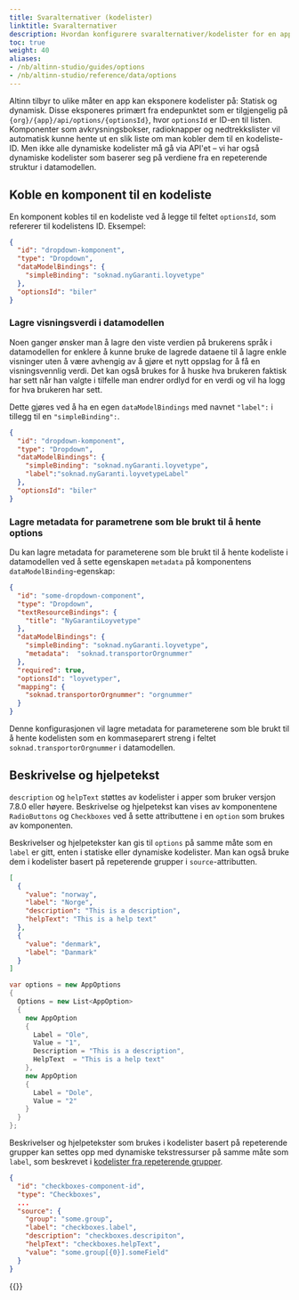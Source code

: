 ```yaml
---
title: Svaralternativer (kodelister)
linktitle: Svaralternativer
description: Hvordan konfigurere svaralternativer/kodelister for en app?
toc: true
weight: 40
aliases:
- /nb/altinn-studio/guides/options
- /nb/altinn-studio/reference/data/options
---
```


Altinn tilbyr to ulike måter en app kan eksponere kodelister på: Statisk og dynamisk. Disse eksponeres primært fra endepunktet som er tilgjengelig på `{org}/{app}/api/options/{optionsId}`, hvor `optionsId` er ID-en til listen.
Komponenter som avkrysningsbokser, radioknapper og nedtrekkslister vil automatisk kunne hente ut en slik liste om man kobler dem til en kodeliste-ID. Men ikke alle dynamiske kodelister må gå via API'et – vi har også dynamiske kodelister som baserer seg på verdiene fra en repeterende struktur i datamodellen.

## Koble en komponent til en kodeliste

En komponent kobles til en kodeliste ved å legge til feltet `optionsId`, som refererer til kodelistens ID. Eksempel:

```json
{
  "id": "dropdown-komponent",
  "type": "Dropdown",
  "dataModelBindings": {
    "simpleBinding": "soknad.nyGaranti.loyvetype"
  },
  "optionsId": "biler"
}
```

### Lagre visningsverdi i datamodellen
Noen ganger ønsker man å lagre den viste verdien på brukerens språk i datamodellen for enklere å kunne bruke de lagrede dataene til å lagre enkle visninger uten å være avhengig av å gjøre et nytt oppslag for å få en visningsvennlig verdi. Det kan også brukes for å huske hva brukeren faktisk har sett når han valgte i tilfelle man endrer ordlyd for en verdi og vil ha logg for hva brukeren har sett.

Dette gjøres ved å ha en egen ``dataModelBindings`` med navnet ``"label":`` i tillegg til en ``"simpleBinding":``.

```json
{
  "id": "dropdown-komponent",
  "type": "Dropdown",
  "dataModelBindings": {
    "simpleBinding": "soknad.nyGaranti.loyvetype",
    "label":"soknad.nyGaranti.loyvetypeLabel"
  },
  "optionsId": "biler"
}
```

### Lagre metadata for parametrene som ble brukt til å hente options

Du kan lagre metadata for parameterene som ble brukt til å hente kodeliste i datamodellen ved å sette egenskapen `metadata`
på komponentens `dataModelBinding`-egenskap:

```json
{
  "id": "some-dropdown-component",
  "type": "Dropdown",
  "textResourceBindings": {
    "title": "NyGarantiLoyvetype"
  },
  "dataModelBindings": {
    "simpleBinding": "soknad.nyGaranti.loyvetype",
    "metadata":  "soknad.transportorOrgnummer"
  },
  "required": true,
  "optionsId": "loyvetyper",
  "mapping": {
    "soknad.transportorOrgnummer": "orgnummer"
  }
}
```

Denne konfigurasjonen vil lagre metadata for parameterene som ble brukt til å hente kodelisten som en kommaseparert
streng i feltet `soknad.transportorOrgnummer` i datamodellen.

## Beskrivelse og hjelpetekst

`description` og `helpText` støttes av kodelister i apper som bruker versjon 7.8.0 eller høyere. Beskrivelse og
hjelpetekst kan vises av komponentene `RadioButtons` og `Checkboxes` ved å sette attributtene i en `option` som
brukes av komponenten.

Beskrivelser og hjelpetekster kan gis til `options` på samme måte som en `label` er gitt, enten i statiske eller
dynamiske kodelister. Man kan også bruke dem i kodelister basert på repeterende grupper i `source`-attributten.

```json
[
  {
    "value": "norway",
    "label": "Norge",
    "description": "This is a description",
    "helpText": "This is a help text"
  },
  {
    "value": "denmark",
    "label": "Danmark"
  }
]
```

```cs
var options = new AppOptions
{
  Options = new List<AppOption>
  {
    new AppOption
    {
      Label = "Ole",
      Value = "1",
      Description = "This is a description",
      HelpText  = "This is a help text"
    },
    new AppOption
    {
      Label = "Dole",
      Value = "2"
    }
  }
};
```

Beskrivelser og hjelpetekster som brukes i kodelister basert på repeterende grupper kan settes opp med dynamiske
tekstressurser på samme måte som `label`, som beskrevet i
[kodelister fra repeterende grupper](repeating-group-codelists).

```json
{
  "id": "checkboxes-component-id",
  "type": "Checkboxes",
  ...
  "source": {
    "group": "some.group",
    "label": "checkboxes.label",
    "description": "checkboxes.descripiton",
    "helpText": "checkboxes.helpText",
    "value": "some.group[{0}].someField"
  }
}
```

{{<children />}}
